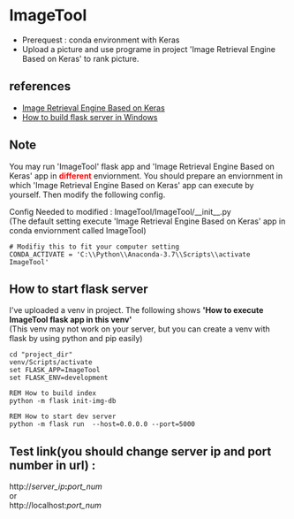 # ImageTool #


- Prerequest : conda environment with Keras
- Upload a picture and use programe in project 'Image Retrieval Engine Based on Keras'  to rank picture.

## references ##
- [Image Retrieval Engine Based on Keras](https://github.com/willard-yuan/flask-keras-cnn-image-retrieval)  
- [How to build flask server in Windows](https://gama79530.github.io/whole_page_ver/Flask.html)

## Note ##
You may run 'ImageTool' flask app and 'Image Retrieval Engine Based on Keras' app in <font color="red" >**different**</font> enviornment. You should prepare an enviornment in which 'Image Retrieval Engine Based on Keras' app can execute by yourself. Then modify the following config.

Config Needed to modified : ImageTool/ImageTool/\_\_init\_\_.py  
(The default setting execute 'Image Retrieval Engine Based on Keras' app in conda enviornment called ImageTool)
	
	# Modifiy this to fit your computer setting
	CONDA_ACTIVATE = 'C:\\Python\\Anaconda-3.7\\Scripts\\activate ImageTool'  


## How to start flask server ##
I've uploaded a venv in project. The following shows **'How to execute ImageTool flask app in this venv'**  
(This venv may not work on your server, but you can create a venv with flask by using python and pip easily) 

	cd "project_dir"
	venv/Scripts/activate
	set FLASK_APP=ImageTool
	set FLASK_ENV=development 

	REM How to build index
	python -m flask init-img-db

	REM How to start dev server
	python -m flask run  --host=0.0.0.0 --port=5000

## Test link(you should change server ip and port number in url) : ##
 
http://_server\_ip_**:**_port\_num_  
or  
http://localhost:_port\_num_